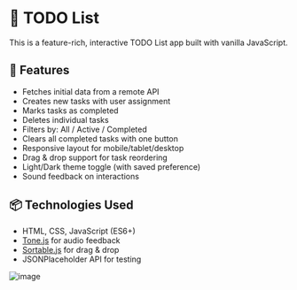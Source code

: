 # 📝 TODO List

This is a feature-rich, interactive TODO List app built with vanilla JavaScript.

## 🚀 Features

- Fetches initial data from a remote API
- Creates new tasks with user assignment
- Marks tasks as completed
- Deletes individual tasks
- Filters by: All / Active / Completed
- Clears all completed tasks with one button
- Responsive layout for mobile/tablet/desktop
- Drag & drop support for task reordering
- Light/Dark theme toggle (with saved preference)
- Sound feedback on interactions

## 📦 Technologies Used

- HTML, CSS, JavaScript (ES6+)
- [Tone.js](https://tonejs.github.io/) for audio feedback
- [Sortable.js](https://github.com/SortableJS/Sortable) for drag & drop
- JSONPlaceholder API for testing

![image](https://github.com/user-attachments/assets/cb378620-bdd5-4165-b044-a7a6a95ac2df)

